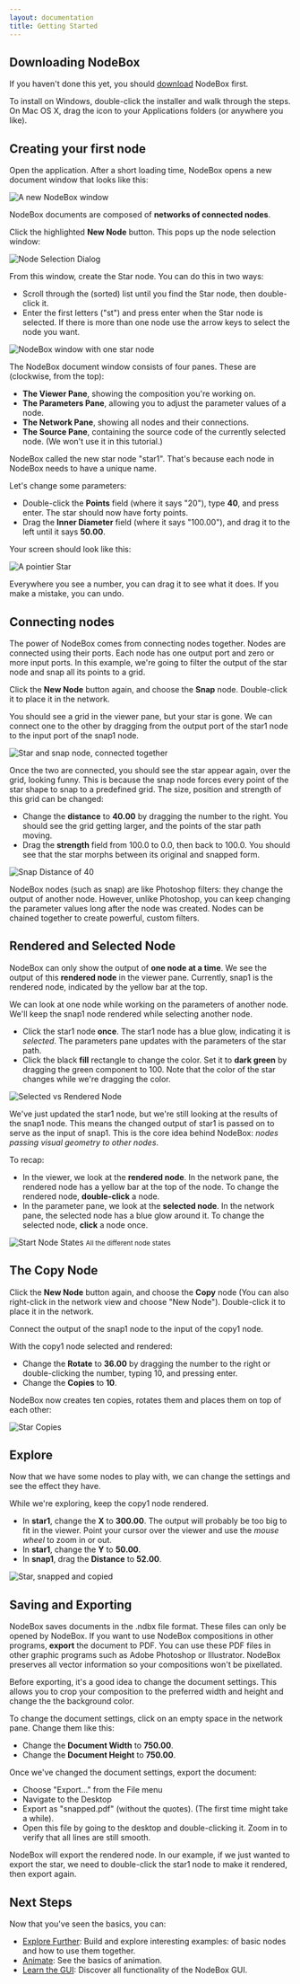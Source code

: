 ```yaml
---
layout: documentation
title: Getting Started
---
```

Downloading NodeBox
-------------------
If you haven't done this yet, you should [download](/download/) NodeBox first.

To install on Windows, double-click the installer and walk through the steps. On Mac OS X, drag the icon to your Applications folders (or anywhere you like).

Creating your first node
------------------------
Open the application. After a short loading time, NodeBox opens a new document window that looks like this:

![A new NodeBox window](/media/img/tutorial/start-new-window.png)

NodeBox documents are composed of **networks of connected nodes**.

Click the highlighted **New Node** button. This pops up the node selection window:

![Node Selection Dialog](/media/img/tutorial/start-node-selection-dialog.png)

From this window, create the Star node. You can do this in two ways:

* Scroll through the (sorted) list until you find the Star node, then double-click it.
* Enter the first letters ("st") and press enter when the Star node is selected. If there is more than one node use the arrow keys to select the node you want.

![NodeBox window with one star node](/media/img/tutorial/start-star-node.png)

The NodeBox document window consists of four panes. These are (clockwise, from the top):

* **The Viewer Pane**, showing the composition you're working on.
* **The Parameters Pane**, allowing you to adjust the parameter values of a node.
* **The Network Pane**, showing all nodes and their connections.
* **The Source Pane**, containing the source code of the currently selected node. (We won't use it in this tutorial.)

NodeBox called the new star node "star1". That's because each node in NodeBox needs to have a unique name.

Let's change some parameters:

* Double-click the **Points** field (where it says "20"), type **40**, and press enter. The star should now have forty points.
* Drag the **Inner Diameter** field (where it says "100.00"), and drag it to the left until it says **50.00**.

Your screen should look like this:

![A pointier Star](/media/img/tutorial/start-pointy-star.png)

Everywhere you see a number, you can drag it to see what it does. If you make a mistake, you can undo.

Connecting nodes
----------------
The power of NodeBox comes from connecting nodes together. Nodes are connected using their ports. Each node has one output port and zero or more input ports. In this example, we're going to filter the output of the star node and snap all its points to a grid.

Click the **New Node** button again, and choose the **Snap** node. Double-click it to place it in the network.

You should see a grid in the viewer pane, but your star is gone. We can connect one to the other by dragging from the output port of the star1 node to the input port of the snap1 node. 

![Star and snap node, connected together](/media/img/tutorial/start-star-snap-connected.png)

Once the two are connected, you should see the star appear again, over the grid, looking funny. This is because the snap node forces every point of the star shape to snap to a predefined grid. The size, position and strength of this grid can be changed:

* Change the **distance** to **40.00** by dragging the number to the right. You should see the grid getting larger, and the points of the star path moving.
* Drag the **strength** field from 100.0 to 0.0, then back to 100.0. You should see that the star morphs between its original and snapped form.

![Snap Distance of 40](/media/img/tutorial/start-snap-40.png)

NodeBox nodes (such as snap) are like Photoshop filters: they change the output of another node. However, unlike Photoshop, you can keep changing the parameter values long after the node was created. Nodes can be chained together to create powerful, custom filters.

Rendered and Selected Node
--------------------------
NodeBox can only show the output of **one node at a time**. We see the output of this **rendered node** in the viewer pane. Currently, snap1 is the rendered node, indicated by the yellow bar at the top.

We can look at one node while working on the parameters of another node. We'll keep the snap1 node rendered while selecting another node.

* Click the star1 node **once**. The star1 node has a blue glow, indicating it is *selected*. The parameters pane updates with the parameters of the star path.
* Click the black **fill** rectangle to change the color. Set it to **dark green** by dragging the green component to 100. Note that the color of the star changes while we're dragging the color.

![Selected vs Rendered Node](/media/img/tutorial/start-selected-vs-rendered.png)

We've just updated the star1 node, but we're still looking at the results of the snap1 node. This means the changed output of star1 is passed on to serve as the input of snap1. This is the core idea behind NodeBox: *nodes passing visual geometry to other nodes*.

To recap:

* In the viewer, we look at the **rendered node**. In the network pane, the rendered node has a yellow bar at the top of the node. To change the rendered node, **double-click** a node.
* In the parameter pane, we look at the **selected node**. In the network pane, the selected node has a blue glow around it. To change the selected node, **click** a node once.

![Start Node States](/media/img/tutorial/start-node-states.png)
<small>All the different node states</small>

The Copy Node
-------------
Click the **New Node** button again, and choose the **Copy** node (You can also right-click in the network view and choose "New Node"). Double-click it to place it in the network.

Connect the output of the snap1 node to the input of the copy1 node.

With the copy1 node selected and rendered:

* Change the **Rotate** to **36.00** by dragging the number to the right or double-clicking the number, typing 10, and pressing enter.
* Change the **Copies** to **10**.

NodeBox now creates ten copies, rotates them and places them on top of each other:

![Star Copies](/media/img/tutorial/start-star-snap-copy.png)

Explore
-------

Now that we have some nodes to play with, we can change the settings and see the effect they have.

While we're exploring, keep the copy1 node rendered.

* In **star1**, change the **X** to **300.00**. The output will probably be too big to fit in the viewer. Point your cursor over the viewer and use the *mouse wheel* to zoom in or out.
* In **star1**, change the **Y** to **50.00**.
* In **snap1**, drag the **Distance** to **52.00**.

![Star, snapped and copied](/media/img/tutorial/start-explored.png)

Saving and Exporting
--------------------
NodeBox saves documents in the .ndbx file format. These files can only be opened by NodeBox. If you want to use NodeBox compositions in other programs, **export** the document to PDF. You can use these PDF files in other graphic programs such as Adobe Photoshop or Illustrator. NodeBox preserves all vector information so your compositions won't be pixellated.

Before exporting, it's a good idea to change the document settings. This allows you to crop your composition to the preferred width and height and change the the background color.

To change the document settings, click on an empty space in the network pane. Change them like this:

* Change the **Document Width** to **750.00**.
* Change the **Document Height** to **750.00**.

Once we've changed the document settings, export the document:

* Choose "Export..." from the File menu
* Navigate to the Desktop
* Export as "snapped.pdf" (without the quotes).
  (The first time might take a while). 
* Open this file by going to the desktop and double-clicking it. Zoom in to verify that all lines are still smooth.

NodeBox will export the rendered node. In our example, if we just wanted to export the star, we need to double-click the star1 node to make it rendered, then export again.

Next Steps
----------
Now that you've seen the basics, you can:

* [Explore Further](exploring.html): Build and explore interesting examples:  of basic nodes and how to use them together.
* [Animate](animation.html): See the basics of animation.
* [Learn the GUI](../using/gui.html): Discover all functionality of the NodeBox GUI.


